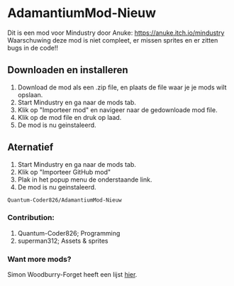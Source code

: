# AdamantiumMod-Nieuw
Dit is een mod voor Mindustry door Anuke: https://anuke.itch.io/mindustry
Waarschuwing deze mod is niet compleet, er missen sprites en er zitten bugs in de code!!

## Downloaden en installeren
1. Download de mod als een .zip file, en plaats de file waar je je mods wilt opslaan.
2. Start Mindustry en ga naar de mods tab.
3. Klik op "Importeer mod" en navigeer naar de gedownloade mod file.
4. Klik op de mod file en druk op laad.
5. De mod is nu geinstaleerd.

## Aternatief
1. Start Mindustry en ga naar de mods tab.
2. Klik op "Importeer GitHub mod"
3. Plak in het popup menu de onderstaande link.
4. De mod is nu geinstaleerd.
```
Quantum-Coder826/AdamantiumMod-Nieuw
```

### Contribution:
1. Quantum-Coder826; Programming
2. superman312; Assets & sprites

### Want more mods?
Simon Woodburry-Forget heeft een lijst [hier](https://simonwoodburyforget.github.io/mindustry-mods/).
